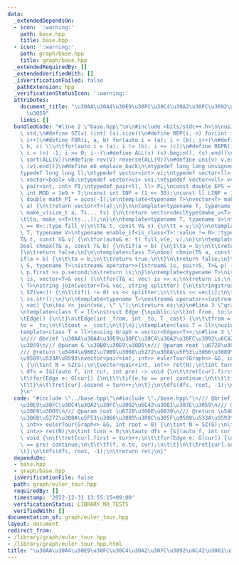 ```yaml
---
data:
  _extendedDependsOn:
  - icon: ':warning:'
    path: base.hpp
    title: base.hpp
  - icon: ':warning:'
    path: graph/base.hpp
    title: graph/base.hpp
  _extendedRequiredBy: []
  _extendedVerifiedWith: []
  _isVerificationFailed: false
  _pathExtension: hpp
  _verificationStatusIcon: ':warning:'
  attributes:
    document_title: "\u30AA\u30A4\u30E9\u30FC\u30C4\u30A2\u30FC\u3092\u6C42\u3081\u307E\
      \u3059"
    links: []
  bundledCode: "#line 2 \"base.hpp\"\n\n#include <bits/stdc++.h>\n\nusing namespace\
    \ std;\n#define SZ(x) (int) (x).size()\n#define REP(i, n) for(int i = 0; i < (n);\
    \ i++)\n#define FOR(i, a, b) for(auto i = (a); i < (b); i++)\n#define For(i, a,\
    \ b, c) \\\n\tfor(auto i = (a); i != (b); i += (c))\n#define REPR(i, n) for(auto\
    \ i = (n) -1; i >= 0; i--)\n#define ALL(s) (s).begin(), (s).end()\n#define so(V)\
    \ sort(ALL(V))\n#define rev(V) reverse(ALL(V))\n#define uni(v) v.erase(unique(ALL(v)),\
    \ (v).end())\n#define eb emplace_back\n\ntypedef long long unsigned int llu;\n\
    typedef long long ll;\ntypedef vector<int> vi;\ntypedef vector<ll> vll;\ntypedef\
    \ vector<bool> vb;\ntypedef vector<vi> vvi;\ntypedef vector<vll> vvll;\ntypedef\
    \ pair<int, int> PI;\ntypedef pair<ll, ll> PL;\nconst double EPS = 1e-9;\nconst\
    \ int MOD = 1e9 + 7;\nconst int INF = (1 << 30);\nconst ll LINF = 1e18;\nconst\
    \ double math_PI = acos(-1);\n\ntemplate<typename T>\nvector<T> make_v(size_t\
    \ a) {\n\treturn vector<T>(a);\n}\n\ntemplate<typename T, typename... Ts>\nauto\
    \ make_v(size_t a, Ts... ts) {\n\treturn vector<decltype(make_v<T>(ts...))>(\n\
    \t\ta, make_v<T>(ts...));\n}\n\ntemplate<typename T, typename V>\ntypename enable_if<is_class<T>::value\
    \ == 0>::type fill_v(\n\tT& t, const V& v) {\n\tt = v;\n}\n\ntemplate<typename\
    \ T, typename V>\ntypename enable_if<is_class<T>::value != 0>::type fill_v(\n\t\
    T& t, const V& v) {\n\tfor(auto& e: t) fill_v(e, v);\n}\n\ntemplate<class T>\n\
    bool chmax(T& a, const T& b) {\n\tif(a < b) {\n\t\ta = b;\n\t\treturn true;\n\t\
    }\n\treturn false;\n}\n\ntemplate<class T>\nbool chmin(T& a, const T& b) {\n\t\
    if(a > b) {\n\t\ta = b;\n\t\treturn true;\n\t}\n\treturn false;\n}\n\ntemplate<typename\
    \ S, typename T>\nistream& operator>>(istream& is, pair<S, T>& p) {\n\tcin >>\
    \ p.first >> p.second;\n\treturn is;\n}\n\ntemplate<typename T>\nistream& operator>>(istream&\
    \ is, vector<T>& vec) {\n\tfor(T& x: vec) is >> x;\n\treturn is;\n}\n\ntemplate<typename\
    \ T>\nstring join(vector<T>& vec, string splitter) {\n\tstringstream ss;\n\tREP(i,\
    \ SZ(vec)) {\n\t\tif(i != 0) ss << splitter;\n\t\tss << vec[i];\n\t}\n\treturn\
    \ ss.str();\n}\n\ntemplate<typename T>\nostream& operator<<(ostream& os, vector<T>&\
    \ vec) {\n\tos << join(vec, \" \");\n\treturn os;\n}\n#line 3 \"graph/base.hpp\"\
    \ntemplate<class T = ll>\nstruct Edge {\npublic:\n\tint from, to;\n\tT cost;\n\
    \tEdge() {\n\t}\n\tEdge(int _from, int _to, T _cost) {\n\t\tfrom = _from;\n\t\t\
    to = _to;\n\t\tcost = _cost;\n\t}\n};\ntemplate<class T = ll>\nusing Edges = vector<Edge<T>>;\n\
    template<class T = ll>\nusing Graph = vector<Edges<T>>;\n#line 3 \"graph/euler_tour.hpp\"\
    \n/// @brief \u30AA\u30A4\u30E9\u30FC\u30C4\u30A2\u30FC\u3092\u6C42\u3081\u307E\
    \u3059\n/// @param G \u30B0\u30E9\u30D5\n/// @param root \u6728\u306E\u6839\n\
    /// @return \u5404\u9802\u70B9\u306B\u5272\u308A\u5F53\u3066\u3089\u308C\u305F\
    \u9589\u533A\u9593\nvector<pair<int, int>> eulerTour(Graph<> &G, int root = 0)\
    \ {\n\tint N = SZ(G);\n\tvector<pair<int, int>> ret(N);\n\tint turn = 0;\n\tauto\
    \ dfs = [&](auto f, int cur, int pre) -> void {\n\t\tret[cur].first = turn++;\n\
    \t\tfor(Edge e: G[cur]) {\n\t\t\tif(e.to == pre) continue;\n\t\t\tf(f, e.to, cur);\n\
    \t\t}\n\t\tret[cur].second = turn++;\n\t};\n\tdfs(dfs, root, -1);\n\treturn ret;\n\
    }\n"
  code: "#include \"../base.hpp\"\n#include \"./base.hpp\"\n/// @brief \u30AA\u30A4\
    \u30E9\u30FC\u30C4\u30A2\u30FC\u3092\u6C42\u3081\u307E\u3059\n/// @param G \u30B0\
    \u30E9\u30D5\n/// @param root \u6728\u306E\u6839\n/// @return \u5404\u9802\u70B9\
    \u306B\u5272\u308A\u5F53\u3066\u3089\u308C\u305F\u9589\u533A\u9593\nvector<pair<int,\
    \ int>> eulerTour(Graph<> &G, int root = 0) {\n\tint N = SZ(G);\n\tvector<pair<int,\
    \ int>> ret(N);\n\tint turn = 0;\n\tauto dfs = [&](auto f, int cur, int pre) ->\
    \ void {\n\t\tret[cur].first = turn++;\n\t\tfor(Edge e: G[cur]) {\n\t\t\tif(e.to\
    \ == pre) continue;\n\t\t\tf(f, e.to, cur);\n\t\t}\n\t\tret[cur].second = turn++;\n\
    \t};\n\tdfs(dfs, root, -1);\n\treturn ret;\n}"
  dependsOn:
  - base.hpp
  - graph/base.hpp
  isVerificationFile: false
  path: graph/euler_tour.hpp
  requiredBy: []
  timestamp: '2022-12-31 13:55:15+09:00'
  verificationStatus: LIBRARY_NO_TESTS
  verifiedWith: []
documentation_of: graph/euler_tour.hpp
layout: document
redirect_from:
- /library/graph/euler_tour.hpp
- /library/graph/euler_tour.hpp.html
title: "\u30AA\u30A4\u30E9\u30FC\u30C4\u30A2\u30FC\u3092\u6C42\u3081\u307E\u3059"
---
```

